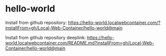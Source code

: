 # hello-world

Install from github repository:
https://hello-world.localwebcontainer.com/?installFrom=gh/Local-Web-Container/hello-world@main


Install from github repository deeplink:
https://hello-world.localwebcontainer.com/README.md?installFrom=gh/Local-Web-Container/hello-world@main
